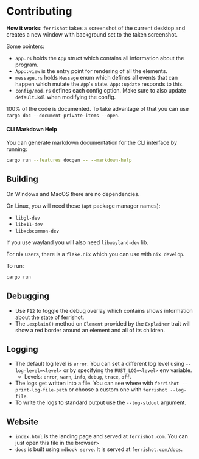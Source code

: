 # Contributing

**How it works**: `ferrishot` takes a screenshot of the current desktop and creates a new window with background set to the taken screenshot.

Some pointers:

- `app.rs` holds the `App` struct which contains all information about the program.
- `App::view` is the entry point for rendering of all the elements.
- `message.rs` holds `Message` enum which defines all events that can happen which mutate the `App`'s state. `App::update` responds to this.
- `config/mod.rs` defines each config option. Make sure to also update `default.kdl` when modifying the config.

100% of the code is documented. To take advantage of that you can use `cargo doc --document-private-items --open`.

#### CLI Markdown Help

You can generate markdown documentation for the CLI interface by running:

```sh
cargo run --features docgen -- --markdown-help
```

## Building

On Windows and MacOS there are no dependencies.

On Linux, you will need these (`apt` package manager names):

- `libgl-dev`
- `libx11-dev`
- `libxcbcommon-dev`

If you use wayland you will also need `libwayland-dev` lib.

For nix users, there is a `flake.nix` which you can use with `nix develop`.

To run:

```sh
cargo run
```

## Debugging

- Use `F12` to toggle the debug overlay which contains shows information about the state of ferrishot.
- The `.explain()` method on `Element` provided by the `Explainer` trait will show a red border around an element and all of its children.

## Logging

- The default log level is `error`. You can set a different log level using `--log-level=<level>` or by specifying the `RUST_LOG=<level>` env variable.
  - Levels: `error`, `warn`, `info`, `debug`, `trace`, `off`.
- The logs get written into a file. You can see where with `ferrishot --print-log-file-path` or choose a custom one with `ferrishot --log-file`.
- To write the logs to standard output use the `--log-stdout` argument.

## Website

- `index.html` is the landing page and served at `ferrishot.com`. You can just open this file in the browser>
- `docs` is built using `mdbook serve`. It is served at `ferrishot.com/docs`.
